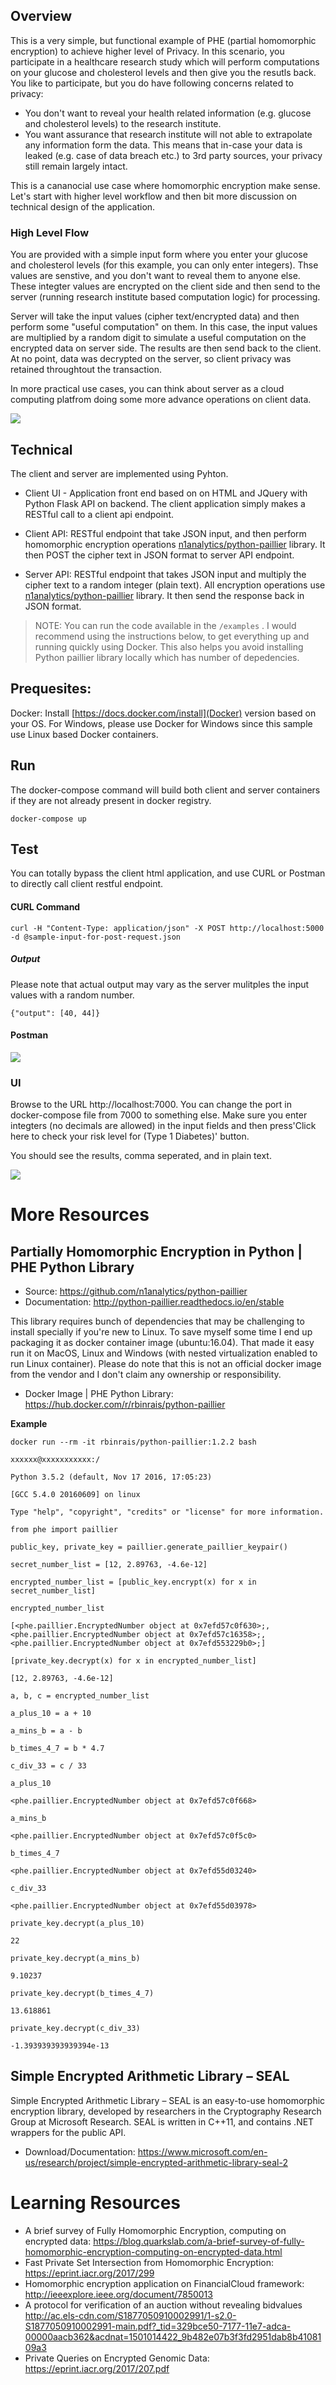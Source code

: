 ## Overview 
This is a very simple, but functional example of PHE (partial homomorphic encryption) to achieve higher level of Privacy. In this scenario, you participate in a healthcare research study which will perform computations on your glucose and cholesterol levels and then give you the resutls back. You like to participate, but you do have following concerns related to privacy:

* You don't want to reveal your health related information (e.g. glucose and cholesterol levels) to the research institute.
* You want assurance that research institute will not able to extrapolate any information form the data. This means that in-case your data is leaked (e.g. case of data breach etc.) to 3rd party sources, your privacy still remain largely intact. 

This is a cananocial use case where homomorphic encryption make sense. Let's start with higher level workflow and then bit more discussion on technical design of the application.

### High Level Flow
You are provided with a simple input form where you enter your glucose and cholesterol levels (for this example, you can only enter integers). Thse values are senstive, and you don't want to reveal them to anyone else. These integter values are encrypted on the client side and then send to the server (running research institute based computation logic) for processing. 

Server will take the input values (cipher text/encrypted data) and then perform some "useful computation" on them. In this case, the input values are multiplied by a random digit to simulate a useful computation on the encrypted data on server side. The results are then send back to the client. At no point, data was decrypted on the server, 
so client privacy was retained throughtout the transaction. 

In more practical use cases, you can think about server as a cloud computing platfrom doing some more advance operations on client data. 


[<img src="https://github.com/razi-rais/homomorphic-encryption/blob/master/examples/images/sample-app-img1.png">](https://github.com/razi-rais/homomorphic-encryption/blob/master/examples/images/sample-app-img1.png)


## Technical

The client and server are implemented using Pyhton.

* Client UI - Application front end based on on HTML and JQuery with Python Flask API on backend. The client application simply makes a RESTful call to a client api endpoint.

* Client API: RESTful endpoint that take JSON input, and then perform homomorphic encryption operations [n1analytics/python-paillier](https://github.com/n1analytics/python-paillier) library. It then POST the cipher text in JSON format to server API endpoint.

* Server API: RESTful endpoint that takes JSON input and multiply the cipher text to a random integer (plain text).
All encryption operations use [n1analytics/python-paillier](https://github.com/n1analytics/python-paillier) library. It then send the response back in JSON format.  

> NOTE: You can run the code available in the ```/examples``` . I would recommend using the instructions below, to get everything up and running quickly using Docker. This also helps you avoid installing Python paillier library locally which has number of depedencies.

## Prequesites:

Docker: Install [https://docs.docker.com/install](Docker) version based on your OS. For Windows, please use Docker for Windows since this sample use Linux based Docker containers.

## Run
The docker-compose command will build both client and server containers if they are not already present in docker registry. 

```
docker-compose up
```
## Test

You can totally bypass the client html application, and use  CURL or Postman to directly call client restful endpoint.

#### CURL Command 
```
curl -H "Content-Type: application/json" -X POST http://localhost:5000 -d @sample-input-for-post-request.json
```
##### Output 
Please note that actual output may vary as the server mulitples the input values with a random number. 
```
{"output": [40, 44]}
```

#### Postman

[<img src="https://github.com/razi-rais/homomorphic-encryption/blob/master/examples/images/postman.png">](https://https://github.com/razi-rais/homomorphic-encryption/blob/master/examples/images/postman.png)

### UI 

Browse to the URL http://localhost:7000. You can change the port in docker-compose file from 7000 to something else. 
Make sure you enter integters (no decimals are allowed) in the input fields and then press'Click here to check your risk level for (Type 1 Diabetes)' button. 

You should see the results, comma seperated, and in plain text. 

[<img src="https://github.com/razi-rais/homomorphic-encryption/blob/master/examples/images/sample-app-img1.png">](https://github.com/razi-rais/homomorphic-encryption/blob/master/examples/images/sample-app-img1.png)



# More Resources

## Partially Homomorphic Encryption in Python | PHE Python Library
* Source: https://github.com/n1analytics/python-paillier
* Documentation: http://python-paillier.readthedocs.io/en/stable

This library requires bunch of dependencies that may be challenging to install specially if you're new to Linux. To save 
myself some time I end up packaging it as docker container image (ubuntu:16.04). That made it easy run it on MacOS, Linux 
and Windows (with nested virtualization enabled to run Linux container). Please do note that this is not an official docker image from the 
vendor and I don't claim any ownership or responsibility.

* Docker Image | PHE Python Library: https://hub.docker.com/r/rbinrais/python-paillier

**Example**

```
docker run --rm -it rbinrais/python-paillier:1.2.2 bash

xxxxxx@xxxxxxxxxxx:/

Python 3.5.2 (default, Nov 17 2016, 17:05:23)

[GCC 5.4.0 20160609] on linux

Type "help", "copyright", "credits" or "license" for more information.

from phe import paillier

public_key, private_key = paillier.generate_paillier_keypair()

secret_number_list = [12, 2.89763, -4.6e-12]

encrypted_number_list = [public_key.encrypt(x) for x in secret_number_list]

encrypted_number_list

[<phe.paillier.EncryptedNumber object at 0x7efd57c0f630>;,<phe.paillier.EncryptedNumber object at 0x7efd57c16358>;, <phe.paillier.EncryptedNumber object at 0x7efd553229b0>;]

[private_key.decrypt(x) for x in encrypted_number_list]

[12, 2.89763, -4.6e-12]

a, b, c = encrypted_number_list

a_plus_10 = a + 10

a_mins_b = a - b

b_times_4_7 = b * 4.7

c_div_33 = c / 33

a_plus_10

<phe.paillier.EncryptedNumber object at 0x7efd57c0f668>

a_mins_b

<phe.paillier.EncryptedNumber object at 0x7efd57c0f5c0>

b_times_4_7

<phe.paillier.EncryptedNumber object at 0x7efd55d03240>

c_div_33

<phe.paillier.EncryptedNumber object at 0x7efd55d03978>

private_key.decrypt(a_plus_10)

22

private_key.decrypt(a_mins_b)

9.10237

private_key.decrypt(b_times_4_7)

13.618861

private_key.decrypt(c_div_33)  

-1.393939393939394e-13
```

## Simple Encrypted Arithmetic Library – SEAL
Simple Encrypted Arithmetic Library – SEAL is an easy-to-use homomorphic encryption library, developed by researchers in the Cryptography Research Group at Microsoft Research. SEAL is written in C++11, and contains .NET wrappers for the public API.  

* Download/Documentation: https://www.microsoft.com/en-us/research/project/simple-encrypted-arithmetic-library-seal-2 

# Learning Resources 

* A brief survey of Fully Homomorphic Encryption, computing on encrypted data: https://blog.quarkslab.com/a-brief-survey-of-fully-homomorphic-encryption-computing-on-encrypted-data.html
* Fast Private Set Intersection from Homomorphic Encryption: https://eprint.iacr.org/2017/299
* Homomorphic encryption application on FinancialCloud framework: http://ieeexplore.ieee.org/document/7850013
* A protocol for verification of an auction without revealing bidvalues http://ac.els-cdn.com/S1877050910002991/1-s2.0-S1877050910002991-main.pdf?_tid=329bce50-7177-11e7-adca-00000aacb362&acdnat=1501014422_9b482e07b3f3fd2951dab8b4108109a3
* Private Queries on Encrypted Genomic Data: https://eprint.iacr.org/2017/207.pdf


